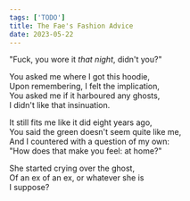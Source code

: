 ```yaml
---
tags: ['TODO']
title: The Fae's Fashion Advice
date: 2023-05-22
---
```


"Fuck, you wore it *that night*, didn't you?"

You asked me where I got this hoodie,  
Upon remembering, I felt the implication,  
You asked me if it harboured any ghosts,  
I didn't like that insinuation.

It still fits me like it did eight years ago,  
You said the green doesn't seem quite like me,  
And I countered with a question of my own:  
"How does that make you feel: at home?"

She started crying over the ghost,  
Of an ex of an ex, or whatever she is  
I suppose?
